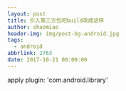 ```yaml
---
layout: post
title: 引入第三方包吧build改成这样
author: shaomiao
header-img: img/post-bg-android.jpg
tags:
  - android
abbrlink: 2763
date: 2017-10-21 00:00:00
---
```

apply plugin: 'com.android.library'
